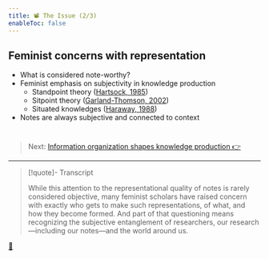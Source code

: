 ```yaml
---
title: 📽️ The Issue (2/3)
enableToc: false
---
```


## Feminist concerns with representation

* What is considered note-worthy?
* Feminist emphasis on subjectivity in knowledge production
  * Standpoint theory ([Hartsock, 1985](References/Hartsock,%201985.md))
  * Sitpoint theory ([Garland-Thomson, 2002](References/Garland-Thomson,%202002.md))
  * Situated knowledges ([Haraway, 1988](References/Haraway,%201988.md))
* Notes are always subjective and connected to context

# 

 > 
 > Next: [Information organization shapes knowledge production 👉](%F0%9F%93%BD%EF%B8%8F5%20Information%20organization%20shapes%20knowledge%20production.md)

---

 > 
 > \[!quote\]- Transcript
 > 
 > While this attention to the representational quality of notes is rarely considered objective, many feminist scholars have raised concern with exactly who gets to make such representations, of what, and how they become formed. And part of that questioning means recognizing the subjective entanglement of researchers, our research—including our notes—and the world around us.

[📖](%F0%9F%93%964%20Notes%20as%20constructions%20of%20knowledge.md)
